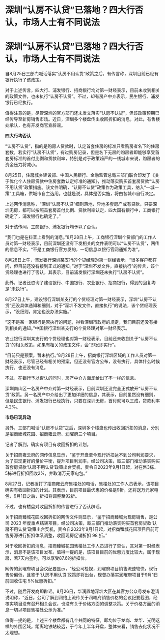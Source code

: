 # 深圳“认房不认贷”已落地？四大行否认，市场人士有不同说法

# 深圳“认房不认贷”已落地？四大行否认，市场人士有不同说法

自8月25日三部门喊话落实“认房不用认贷”政策之后，有传言称，深圳目前已经有银行执行了该政策。

对于上述传言，四大行、浦发银行、招商银行均对第一财经表示，目前未收到相关的政策文件，也未执行“认房不认贷”。不过，却有房产中介表示，民生银行、浦发银行已经执行。

值得注意的是，尽管深圳的官方部门还未发文落实“认房不认贷”，但该政策预期已经传导至新房销售市场。近日，深圳多个楼盘传出收回折扣的消息，对此，有售楼处承认，也有开发商官宣辟谣。

**四大行均否认**

“认房不认贷”，指的是购房人贷款时，认定首套住房的标准只看购房者名下的住房套数，若实行“认房不认贷”，有过购房记录，但是名下无房的购房者即能够享受首套房标准的首付比例和贷款利率，特别是对于政策趋严的一线城市来说，购房者的资金压力将减小。

8月25日，住房城乡建设部、中国人民银行、金融监管总局三部门联合印发了《关于优化个人住房贷款中住房套数认定标准的通知》，推动落实购买首套房贷款“认房不用认贷”政策措施。该文件明确，“认房不认贷”政策作为政策工具，纳入“一城一策”工具箱，供城市自主选用。也就是说，具体是否实施，将由各城市自行决定。

上述网传消息称，“深圳“认房不认贷”细则落地，异地多套房产或有贷款，只要深圳无房，都可以按照首套房首付比例、贷款利率认定，四大国有银行中，工商银行确定了，浦发银行也确定了。”

对于该传闻，工商银行、浦发银行均予以了否认。

“我们也是在抖音上看到的消息。”8月28日上午，工商银行深圳个贷部门的工作人员对第一财经表示，目前深圳还没有下发相关的文件表明可以“认房不认贷”，网传的信息不实，“不是工商银行官方发的，一切信息以银行官网通知为准”。

8月28日上午，浦发银行深圳某支行的个贷经理对第一财经表示，“很多客户都在问，但目前还没有接到正式的通知。”对于“深圳不发文件，直接执行”的传言，该个贷经理也进行了否认，其表示，目前浦发银行深圳还未执行“认房不认贷”。

此外，记者还咨询了建设银行、中国银行、农业银行、招商银行，得到的回复均是“未执行”。

8月27日上午，建设银行深圳某支行的个贷经理对第一财经表示，深圳“认房不认贷”还没具体通知和细则，对于“深圳不发文件，直接执行”的说法，该个贷经理表示，“没细则，肯定也没办法实施。”

“这不是某一家银行是否执行的问题，得看深圳市政府的规定，我们目前还没有接到相关的通知。”中国银行深圳某支行的个贷经理对第一财经表示。

农业银行深圳某支行的个贷经理也对第一财经表示，目前还未收到关于“认房不认贷”的相关政策，如果有相关的政策文件，会“即发即实行”。

“目前只是预案，暂未执行。”8月28日上午，招商银行深圳区域的工作人员对第一财经表示，尽管已经有相关的预案，但还没有官方公布，没有执行，具体什么时候执行，也还没有消息。

不过，在银行予以否认的同时，房产中介方面却给出了不一样的信息。

深圳南山区一名房产中介对第一财经表示，目前深圳还没完全正式放开“认房不认贷”政策。另一名房产中介给出了更加详细的信息，其表示，目前虽然没有细则，但是民生银行、浦发银行已经执行，只要在深圳无房，首付就可以三成，贷款利率4.2%。

**市场已现异动**

另外，三部门喊话“认房不认贷”之后，深圳多个楼盘也传出收回折扣的消息，分别是招商臻城花园、招商雍云府、润曜府三个项目。

记者了解到，确实有项目有收回折扣的计划。

关于招商雍云府的网传信息显示，“鉴于开盘至今现行折扣达不到公司利润要求，为了实现更好的量价平衡，提升项目利润率，经公司决策，趁三部门推动落实购买首套房贷款‘认房不用认贷’政策出台契机，责令自2023年9月1日起，对在售3栋、5栋进行折扣回收2%，并取消万元家电包。”

8月27日，记者拨打了招商雍云府售楼处的电话，售楼处的工作人员表示，该项目确实有收回折扣的计划。其表示，目前项目最优惠的价格是9折，还将送万元家电包，9月1日之后，折扣将调整至92折。

不过，也有楼盘对收回折扣的传言进行了否认辟谣。

关于招商臻城花园收回折扣的网传文件则显示，“鉴于招商臻城为现房销售，是公司 2023
年度重点结转项目，经公司决策，趁三部门推动落实购买首套房贷款‘认房不用认贷’政策出台契机，责令自2023年9月1日起，对招商臻城花园项目目前可售房源进行折扣体系调整，收回现房促销折扣
98 折。”

对于收回折扣的消息，招商臻城花园售楼处工作人员进行了否认，其对第一财经表示，消息不是该项目发布。值得一提的是，该项目目前的优惠力度比较大，属于现房，若7天内签约，可以享受87.6的折扣价。

网传的润曜府项目会议纪要显示，“经公司检视，润曜府项目销售流速较快，现行售价偏低，且鉴于‘认房不用认贷’政策即将出台，现督办落实润曜府项目于9月1日前回收住宅
5%优惠折扣。”

不过，随后开发商即辟谣。8月26日，华润置地深圳大区在其官方公众号发布澄请说明称，“近日，公司了解到网络上流传关于润曜府销售价格的会议纪要截图，经核实项目没有召开相关会议，也没有关于价格方面的调整决策。关于价格方面的消息一切以项目售楼处公示为准。”

值得一提的是，上述三个楼盘都有几个共同的特征，即均位于龙岗、龙华、光明这样的外围区域，距离地铁站较远，于今年上半年开盘，整体来看，销售去化状况不太理想。

